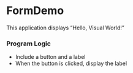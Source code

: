 # FormDemo

This application displays “Hello, Visual World!”

### Program Logic

- Include a button and a label
- When the button is clicked, display the label
